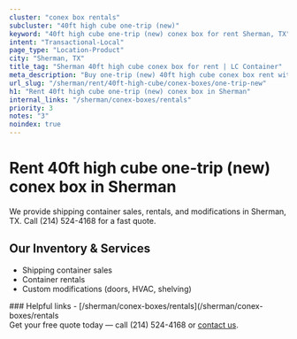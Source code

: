 ```yaml
---
cluster: "conex box rentals"
subcluster: "40ft high cube one-trip (new)"
keyword: "40ft high cube one-trip (new) conex box for rent Sherman, TX"
intent: "Transactional-Local"
page_type: "Location-Product"
city: "Sherman, TX"
title_tag: "Sherman 40ft high cube conex box for rent | LC Container"
meta_description: "Buy one-trip (new) 40ft high cube conex box rent with local delivery in Sherman, TX. LC Container — local Since 2003. Request a fast quote today."
url_slug: "/sherman/rent/40ft-high-cube/conex-boxes/one-trip-new"
h1: "Rent 40ft high cube one-trip (new) conex box in Sherman"
internal_links: "/sherman/conex-boxes/rentals"
priority: 3
notes: "3"
noindex: true
---
```


# Rent 40ft high cube one-trip (new) conex box in Sherman

We provide shipping container sales, rentals, and modifications in Sherman, TX. Call (214) 524-4168 for a fast quote.

## Our Inventory & Services
- Shipping container sales
- Container rentals
- Custom modifications (doors, HVAC, shelving)

<div data-section="internal-links">
### Helpful links
- [/sherman/conex-boxes/rentals](/sherman/conex-boxes/rentals
</div>

<div data-section="cta">
Get your free quote today — call (214) 524-4168 or <a href="/contact">contact us</a>.
</div>

<script type="application/ld+json">{"@context":"https://schema.org","@type":"FAQPage","mainEntity":[{"@type":"Question","name":"How much does delivery cost in Sherman, TX?","acceptedAnswer":{"@type":"Answer","text":"Delivery costs vary by distance and container size. Most deliveries in Sherman, TX range from $150-$300. Call (214) 524-4168 for an exact quote based on your specific location."}},{"@type":"Question","name":"Do you offer financing or payment plans?","acceptedAnswer":{"@type":"Answer","text":"We accept major credit cards, checks, and can discuss commercial terms for bulk purchases. Call (214) 524-4168 to discuss options."}},{"@type":"Question","name":"Can you customize containers in Sherman, TX?","acceptedAnswer":{"@type":"Answer","text":"Yes — we perform modifications like doors, HVAC, insulation, and shelving. Request a custom quote at (214) 524-4168 or via our contact form."}}]}</script>

